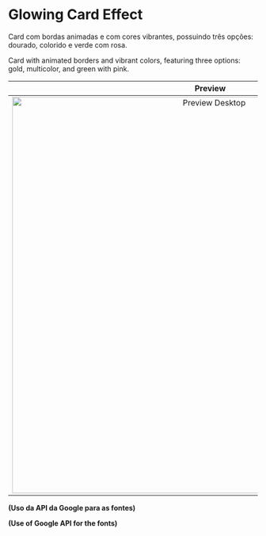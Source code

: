 # Glowing Card Effect


Card com bordas animadas e com cores vibrantes, possuindo três opções: dourado, colorido e verde com rosa. 

Card with animated borders and vibrant colors, featuring three options: gold, multicolor, and green with pink. 

| <div align="center">Preview</div> |
|:--:|
| <img src="./preview/gif-glowing-card-effect.gif" alt="Preview Desktop" width="800"/> |


**(Uso da API da Google para as fontes)**

**(Use of Google API for the fonts)**
